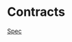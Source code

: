 # Contracts

[Spec](https://www.notion.so/rahulsethuram/User-Stories-7ea676e8c7ca4e0881fc5bf6d2e08073)
